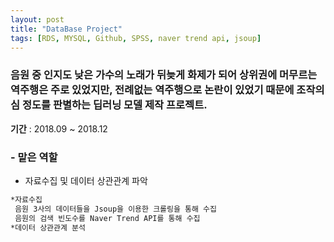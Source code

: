 ```yaml
---
layout: post
title: "DataBase Project"
tags: [RDS, MYSQL, Github, SPSS, naver trend api, jsoup]
---
```


### 음원 중 인지도 낮은 가수의 노래가 뒤늦게 화제가 되어 상위권에 머무르는 역주행은 주로 있었지만, 전례없는 역주행으로 논란이 있었기 때문에 조작의심 정도를 판별하는 딥러닝 모델 제작 프로젝트.

**기간** : 2018.09 ~ 2018.12

### - 맡은 역할
* 자료수집 및 데이터 상관관계 파악
```sh
*자료수집
 음원 3사의 데이터들을 Jsoup을 이용한 크롤링을 통해 수집
 음원의 검색 빈도수를 Naver Trend API를 통해 수집
*데이터 상관관계 분석
```

